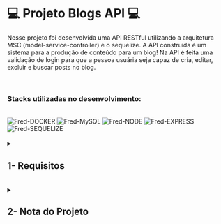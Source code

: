 # :computer: Projeto Blogs API :computer:

Nesse projeto foi desenvolvida uma API RESTful utilizando a arquitetura MSC (model-service-controller) e o sequelize. A API construída é um sistema para a produção de conteúdo para um blog! Na API é feita uma validação de login para que a pessoa usuária seja capaz de cria, editar, excluir e buscar posts no blog.

<br />

### Stacks utilizadas no desenvolvimento:
<div style="display: inline_block"><br>
  <img alt="Fred-DOCKER" height="50" width="50" src="https://cdn.jsdelivr.net/gh/devicons/devicon/icons/docker/docker-plain.svg" />
  <img alt="Fred-MySQL" height="50" width="50" src="https://cdn.jsdelivr.net/gh/devicons/devicon/icons/mysql/mysql-original-wordmark.svg" />
  <img alt="Fred-NODE" height="50" width="50" src="https://cdn.jsdelivr.net/gh/devicons/devicon/icons/nodejs/nodejs-original.svg" />
  <img alt="Fred-EXPRESS" height="50" width="50" src="https://cdn.jsdelivr.net/gh/devicons/devicon/icons/express/express-original.svg" />
  <img alt="Fred-SEQUELIZE" height="50" width="40" src="https://cdn.jsdelivr.net/gh/devicons/devicon/icons/sequelize/sequelize-original.svg" />
</div>

<br />

<details>
<summary>
  
## 1- Requisitos
  
</summary>

### 1. Crie migrations para as tabelas users, categories, blog_posts, posts_categories

### 2. Crie o modelo User em src/models/User.js com as propriedades corretas

### 3. Sua aplicação deve ter o endpoint POST /login

### 4. Sua aplicação deve ter o endpoint POST /user

### 5. Sua aplicação deve ter o endpoint GET /user

### 6. Sua aplicação deve ter o endpoint GET /user/:id

### 7. Crie o modelo Category em src/models/Category.js com as propriedades corretas

### 8. Sua aplicação deve ter o endpoint POST /categories

### 9. Sua aplicação deve ter o endpoint GET /categories

### 10. Crie o modelo BlogPost em src/models/BlogPost.js com as propriedades e associações corretas

### 11. Crie o modelo PostCategory em src/models/PostCategory.js com as propriedades e associações corretas

### 12. Sua aplicação deve ter o endpoint POST /post
  
### 13. Sua aplicação deve ter o endpoint GET /post
  
### 14. Sua aplicação deve ter o endpoint GET /post/:id
  
### 15. Sua aplicação deve ter o endpoint PUT /post/:id
  
### 16. Sua aplicação deve ter o endpoint DELETE /post/:id
  
### 17. Sua aplicação deve ter o endpoint DELETE /user/me
  
### 18. Sua aplicação deve ter o endpoint GET /post/search?q=:searchTerm

</details>
<br />

<details>
<summary>

## 2- Nota do Projeto

</summary>

## 100% :heavy_check_mark:

![Project-Blogs-API](https://raw.githubusercontent.com/FredericoTP/trybe-project-22-blogs-api/main/image/blogs-api-grade.png)

</details>
<br />
